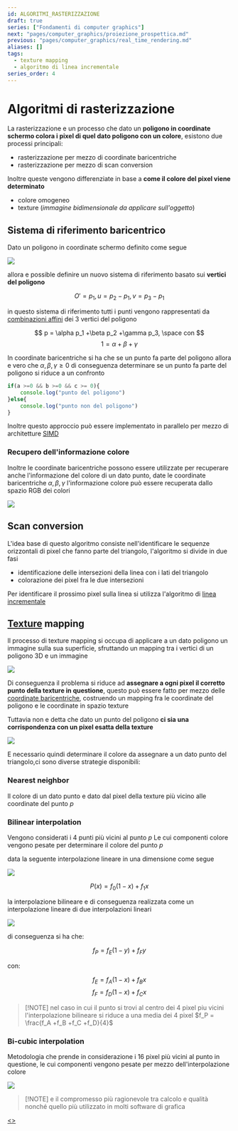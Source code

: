 ```yaml
---
id: ALGORITMI_RASTERIZZAZIONE
draft: true
series: ["Fondamenti di computer graphics"]
next: "pages/computer_graphics/proiezione_prospettica.md"
previous: "pages/computer_graphics/real_time_rendering.md"
aliases: []
tags:
  - texture mapping
  - algoritmo di linea incrementale
series_order: 4
---
```


# Algoritmi di rasterizzazione

La rasterizzazione e un processo che dato un **poligono in coordinate schermo colora i pixel di quel dato poligono con un colore**, esistono due processi principali:

- rasterizzazione per mezzo di coordinate baricentriche
- rasterizzazione per mezzo di scan conversion

Inoltre queste vengono differenziate in base a **come il colore del pixel viene determinato**

- colore omogeneo
- texture (*immagine bidimensionale da applicare sull'oggetto*)

## Sistema di riferimento baricentrico

Dato un poligono in coordinate schermo definito come segue

![](computer_graphics/imgs/poligono_baricentrico.png)

allora e possible definire un nuovo sistema di riferimento basato sui **vertici del poligono**

$$
O' = p_1,u = p_2 - p_1,v = p_3 - p_1
$$

in questo sistema di riferimento tutti i punti vengono rappresentati da [combinazioni affini](pages/computer_graphics/trasformazioni_geometriche.md#combinazione%20affine) dei 3 vertici del poligono

$$
p = \alpha p_1 +\beta p_2 +\gamma p_3, \space con
$$
$$
1= \alpha + \beta + \gamma
$$

In coordinate baricentriche si ha che se un punto fa parte del poligono allora e vero che $\alpha,\beta,\gamma \geq 0$ di conseguenza determinare se un  punto fa parte del poligono si riduce a un confronto

```javascript
if(a >=0 && b >=0 && c >= 0){
	console.log("punto del poligono")
}else{
	console.log("punto non del poligono")
}
```

Inoltre questo approccio può essere implementato in parallelo per mezzo di architetture [SIMD](https://it.wikipedia.org/wiki/SIMD)

### Recupero dell'informazione colore

Inoltre le coordinate baricentriche possono essere utilizzate per recuperare anche l'informazione del colore di un dato punto, date le coordinate baricentriche $\alpha,\beta,\gamma$ l'informazione colore può essere recuperata dallo spazio RGB dei colori

![](assets/computer_graphics/Pasted%20image%2020241214104134.png)

## Scan conversion

L'idea base di questo algoritmo consiste nell'identificare le sequenze orizzontali di pixel che fanno parte del triangolo, l'algoritmo si divide in due fasi

- identificazione delle intersezioni della linea con i lati del triangolo
- colorazione dei pixel fra le due intersezioni

Per identificare il prossimo pixel sulla linea si utilizza l'algoritmo di [linea incrementale](https://it.wikipedia.org/wiki/Algoritmo_della_linea_di_Bresenham)

## [Texture](pages/computer_graphics/texture_mapping.md) mapping

Il processo di texture mapping si occupa di applicare a un dato poligono un immagine sulla sua superficie, sfruttando un mapping tra i vertici di un poligono 3D e un immagine

![](assets/computer_graphics/Pasted%20image%2020241214154455.png)

Di conseguenza il problema si riduce ad **assegnare a ogni pixel il corretto punto della texture in questione**, questo può essere fatto per mezzo delle [coordinate baricentriche](#Sistema%20di%20riferimento%20baricentrico), costruendo un mapping fra le coordinate del poligono e le coordinate in spazio texture

Tuttavia non e detta che dato un punto del poligono **ci sia una corrispondenza con un pixel esatta della texture**

![](assets/computer_graphics/Pasted%20image%2020241214155219.png)

E necessario quindi determinare il colore da assegnare a un dato punto del triangolo,ci sono diverse strategie disponibili:

### Nearest neighbor

Il colore di un dato punto e dato dal pixel della texture più vicino alle coordinate del punto $p$

### Bilinear interpolation

Vengono considerati i 4 punti più vicini al punto $p$ Le cui componenti colore vengono pesate per determinare il colore del punto $p$

data la seguente interpolazione lineare in una dimensione come segue

![](assets/computer_graphics/Pasted%20image%2020241214160025.png)

$$
P(x) = f_0(1-x) + f_1x
$$

la interpolazione bilineare e di conseguenza realizzata come un interpolazione lineare di due interpolazioni lineari

![](assets/computer_graphics/Pasted%20image%2020241214160210.png)

di conseguenza si ha che:

$$
f_P= f_E(1-y)+ f_Fy
$$

con:

$$
f_E= f_A(1-x)+ f_Bx
$$
$$
f_F= f_D(1-x)+ f_Cx
$$

>[!NOTE] nel caso in cui il punto si trovi al centro dei 4 pixel piu vicini l'interpolazione bilineare si riduce a una media dei 4 pixel $f_P = \frac{f_A +f_B +f_C +f_D}{4}$

### Bi-cubic interpolation

Metodologia che prende in considerazione i $16$ pixel più vicini al punto in questione, le cui componenti vengono pesate per mezzo dell'interpolazione colore

![](assets/computer_graphics/Pasted%20image%2020241214160835.png)

>[!NOTE] e il compromesso più ragionevole tra calcolo e qualità nonché quello più utilizzato in molti software di grafica

[<](pages/computer_graphics/real_time_rendering.md)[>](pages/computer_graphics/proiezione_prospettica.md)
